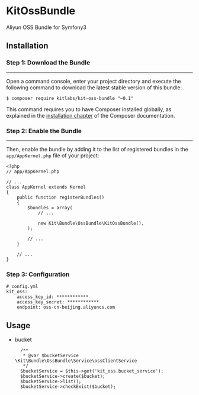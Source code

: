# KitOssBundle
Aliyun OSS Bundle for Symfony3

## Installation
 
### Step 1: Download the Bundle
---------------------------
 
Open a command console, enter your project directory and execute the
following command to download the latest stable version of this bundle:
 
	
	$ composer require kitlabs/kit-oss-bundle "~0.1"

 
This command requires you to have Composer installed globally, as explained
in the [installation chapter](https://getcomposer.org/doc/00-intro.md)
of the Composer documentation.
 
### Step 2: Enable the Bundle
---------------------------
 
Then, enable the bundle by adding it to the list of registered bundles
in the `app/AppKernel.php` file of your project:

	<?php
	// app/AppKernel.php
	 
	// ...
	class AppKernel extends Kernel
	{
	    public function registerBundles()
	    {
	        $bundles = array(
	            // ...
	 
	            new Kit\Bundle\OssBundle\KitOssBundle(),
	        );
	 
	        // ...
	    }
	 
	    // ...
	}

### Step 3: Configuration 

	# config.yml
	kit_oss:
	    access_key_id: ************
	    access_key_secret: ************
	    endpoint: oss-cn-beijing.aliyuncs.com
## Usage
- bucket

		/**
		 * @var $bucketService \Kit\Bundle\OssBundle\Service\ossClientService
		 */
		$bucketService = $this->get('kit_oss.bucket_service');
		$bucketService->create($bucket);
		$bucketService->list();
		$bucketService->checkExist($bucket);